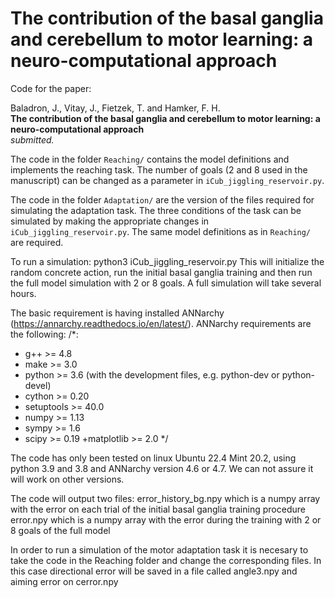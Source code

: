 # The contribution of the basal ganglia and cerebellum to motor learning: a neuro-computational approach

Code for the paper: 

Baladron, J., Vitay, J., Fietzek, T. and Hamker, F. H. \
**The contribution of the basal ganglia and cerebellum to motor learning: a neuro-computational approach**\
*submitted.*

The code in the folder `Reaching/` contains the model definitions and implements the reaching task. The number of goals (2 and 8 used in the manuscript) can be changed as a parameter in `iCub_jiggling_reservoir.py`.  

The code in the folder `Adaptation/` are the version of the files required for simulating the adaptation task. The three conditions of the task can be simulated by making the appropriate changes in `iCub_jiggling_reservoir.py`. The same model definitions as in `Reaching/` are required.

To run a simulation: python3 iCub_jiggling_reservoir.py
This will initialize the random concrete action, run the initial basal ganglia training and then run the full model simulation with 2 or 8 goals. A full simulation will take several hours.

The basic requirement is having installed ANNarchy (https://annarchy.readthedocs.io/en/latest/). 
ANNarchy requirements are the following:
/*:
  + g++ >= 4.8
  + make >= 3.0
  + python >= 3.6 (with the development files, e.g. python-dev or python-devel)
  + cython >= 0.20
  + setuptools >= 40.0
  + numpy >= 1.13
  + sympy >= 1.6
  + scipy >= 0.19
  +matplotlib >= 2.0
 */

The code has only been tested on linux Ubuntu 22.4 Mint 20.2, using python 3.9 and 3.8 and ANNarchy version 4.6 or 4.7. We can not assure it will work on other versions.

The code will output two files:
error_history_bg.npy which is a numpy array with the error on each trial of the initial basal ganglia training procedure
error.npy  which is a numpy array with the error during the training with 2 or 8 goals of the full model

In order to run a simulation of the motor adaptation task it is necesary to take the code in the Reaching folder and change the corresponding files. In this case directional error will be saved in a file called angle3.npy and aiming error on cerror.npy


